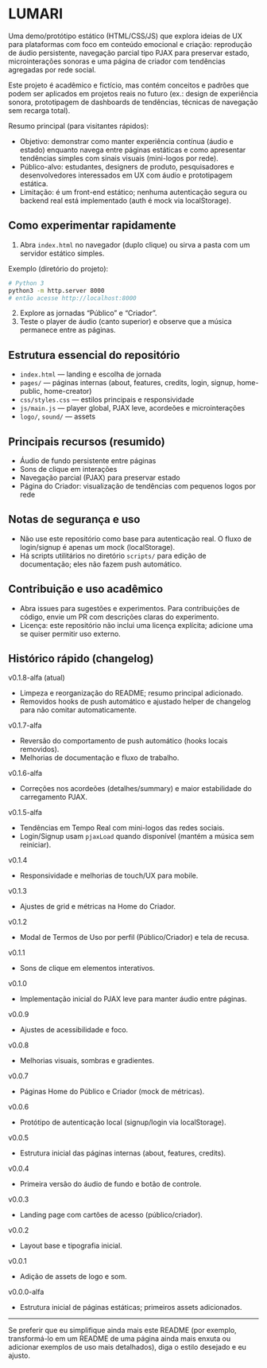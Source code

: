 # LUMARI

Uma demo/protótipo estático (HTML/CSS/JS) que explora ideias de UX para plataformas com foco em conteúdo emocional e criação: reprodução de áudio persistente, navegação parcial tipo PJAX para preservar estado, microinterações sonoras e uma página de criador com tendências agregadas por rede social.

Este projeto é acadêmico e fictício, mas contém conceitos e padrões que podem ser aplicados em projetos reais no futuro (ex.: design de experiência sonora, prototipagem de dashboards de tendências, técnicas de navegação sem recarga total).

Resumo principal (para visitantes rápidos):
- Objetivo: demonstrar como manter experiência contínua (áudio e estado) enquanto navega entre páginas estáticas e como apresentar tendências simples com sinais visuais (mini-logos por rede).
- Público-alvo: estudantes, designers de produto, pesquisadores e desenvolvedores interessados em UX com áudio e prototipagem estática.
- Limitação: é um front-end estático; nenhuma autenticação segura ou backend real está implementado (auth é mock via localStorage).

## Como experimentar rapidamente
1. Abra `index.html` no navegador (duplo clique) ou sirva a pasta com um servidor estático simples.

Exemplo (diretório do projeto):
```sh
# Python 3
python3 -m http.server 8000
# então acesse http://localhost:8000
```

2. Explore as jornadas “Público” e “Criador”.
3. Teste o player de áudio (canto superior) e observe que a música permanece entre as páginas.

## Estrutura essencial do repositório
- `index.html` — landing e escolha de jornada
- `pages/` — páginas internas (about, features, credits, login, signup, home-public, home-creator)
- `css/styles.css` — estilos principais e responsividade
- `js/main.js` — player global, PJAX leve, acordeões e microinterações
- `logo/`, `sound/` — assets

## Principais recursos (resumido)
- Áudio de fundo persistente entre páginas
- Sons de clique em interações
- Navegação parcial (PJAX) para preservar estado
- Página do Criador: visualização de tendências com pequenos logos por rede

## Notas de segurança e uso
- Não use este repositório como base para autenticação real. O fluxo de login/signup é apenas um mock (localStorage).
- Há scripts utilitários no diretório `scripts/` para edição de documentação; eles não fazem push automático.

## Contribuição e uso acadêmico
- Abra issues para sugestões e experimentos. Para contribuições de código, envie um PR com descrições claras do experimento.
- Licença: este repositório não inclui uma licença explícita; adicione uma se quiser permitir uso externo.

## Histórico rápido (changelog)
v0.1.8-alfa (atual)
- Limpeza e reorganização do README; resumo principal adicionado.
- Removidos hooks de push automático e ajustado helper de changelog para não comitar automaticamente.

v0.1.7-alfa
- Reversão do comportamento de push automático (hooks locais removidos).
- Melhorias de documentação e fluxo de trabalho.

v0.1.6-alfa
- Correções nos acordeões (detalhes/summary) e maior estabilidade do carregamento PJAX.

v0.1.5-alfa
- Tendências em Tempo Real com mini-logos das redes sociais.
- Login/Signup usam `pjaxLoad` quando disponível (mantém a música sem reiniciar).

v0.1.4
- Responsividade e melhorias de touch/UX para mobile.

v0.1.3
- Ajustes de grid e métricas na Home do Criador.

v0.1.2
- Modal de Termos de Uso por perfil (Público/Criador) e tela de recusa.

v0.1.1
- Sons de clique em elementos interativos.

v0.1.0
- Implementação inicial do PJAX leve para manter áudio entre páginas.

v0.0.9
- Ajustes de acessibilidade e foco.

v0.0.8
- Melhorias visuais, sombras e gradientes.

v0.0.7
- Páginas Home do Público e Criador (mock de métricas).

v0.0.6
- Protótipo de autenticação local (signup/login via localStorage).

v0.0.5
- Estrutura inicial das páginas internas (about, features, credits).

v0.0.4
- Primeira versão do áudio de fundo e botão de controle.

v0.0.3
- Landing page com cartões de acesso (público/criador).

v0.0.2
- Layout base e tipografia inicial.

v0.0.1
- Adição de assets de logo e som.

v0.0.0-alfa
- Estrutura inicial de páginas estáticas; primeiros assets adicionados.

---

Se preferir que eu simplifique ainda mais este README (por exemplo, transformá-lo em um README de uma página ainda mais enxuta ou adicionar exemplos de uso mais detalhados), diga o estilo desejado e eu ajusto.
